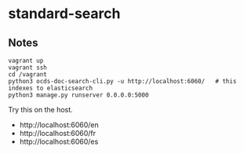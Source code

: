 # standard-search

## Notes

    vagrant up
    vagrant ssh
    cd /vagrant
    python3 ocds-doc-search-cli.py -u http://localhost:6060/   # this indexes to elasticsearch
    python3 manage.py runserver 0.0.0.0:5000

Try this on the host.

  *  http://localhost:6060/en
  *  http://localhost:6060/fr
  *  http://localhost:6060/es

